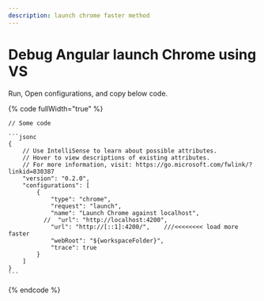 ```yaml
---
description: launch chrome faster method
---
```


# Debug Angular launch Chrome using VS

Run, Open configurations, and copy below code.

{% code fullWidth="true" %}
````
// Some code

```jsonc
{
    // Use IntelliSense to learn about possible attributes.
    // Hover to view descriptions of existing attributes.
    // For more information, visit: https://go.microsoft.com/fwlink/?linkid=830387
    "version": "0.2.0",
    "configurations": [
        {
            "type": "chrome",
            "request": "launch",
            "name": "Launch Chrome against localhost",
          //  "url": "http://localhost:4200",
            "url": "http://[::1]:4200/",    ///<<<<<<<< load more faster
            "webRoot": "${workspaceFolder}",
            "trace": true
        }
    ]
}
```
````
{% endcode %}
